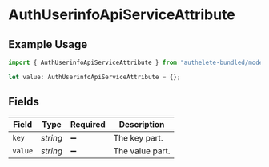 # AuthUserinfoApiServiceAttribute

## Example Usage

```typescript
import { AuthUserinfoApiServiceAttribute } from "authelete-bundled/models/operations";

let value: AuthUserinfoApiServiceAttribute = {};
```

## Fields

| Field              | Type               | Required           | Description        |
| ------------------ | ------------------ | ------------------ | ------------------ |
| `key`              | *string*           | :heavy_minus_sign: | The key part.      |
| `value`            | *string*           | :heavy_minus_sign: | The value part.    |